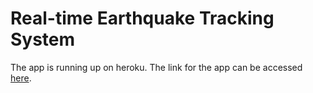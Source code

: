 # Real-time Earthquake Tracking System

The app is running up on heroku. The link for the app can be accessed [here](https://earthquake-tracking-system.herokuapp.com/).
